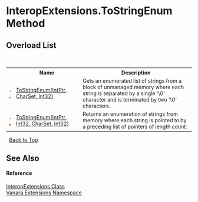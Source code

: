 # InteropExtensions.ToStringEnum Method 
 


## Overload List
&nbsp;<table><tr><th></th><th>Name</th><th>Description</th></tr><tr><td>![Public method](media/pubmethod.gif "Public method")![Static member](media/static.gif "Static member")</td><td><a href="9e514838-a9ce-4bc9-80b0-70af4f9139e8">ToStringEnum(IntPtr, CharSet, Int32)</a></td><td>
Gets an enumerated list of strings from a block of unmanaged memory where each string is separated by a single '\0' character and is terminated by two '\0' characters.</td></tr><tr><td>![Public method](media/pubmethod.gif "Public method")![Static member](media/static.gif "Static member")</td><td><a href="c3ca033b-6ebf-be3e-068d-4a2e2298208b">ToStringEnum(IntPtr, Int32, CharSet, Int32)</a></td><td>
Returns an enumeration of strings from memory where each string is pointed to by a preceding list of pointers of length *count*.</td></tr></table>&nbsp;
<a href="#interopextensions.tostringenum-method">Back to Top</a>

## See Also


#### Reference
<a href="fa16fdf1-0da9-374d-b48d-5517895097b7">InteropExtensions Class</a><br /><a href="9abe54ff-18ce-e333-beed-30e855655381">Vanara.Extensions Namespace</a><br />